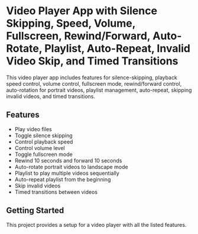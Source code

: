 # Video Player App with Silence Skipping, Speed, Volume, Fullscreen, Rewind/Forward, Auto-Rotate, Playlist, Auto-Repeat, Invalid Video Skip, and Timed Transitions

This video player app includes features for silence-skipping, playback speed control, volume control, fullscreen mode, rewind/forward control, auto-rotation for portrait videos, playlist management, auto-repeat, skipping invalid videos, and timed transitions.

## Features
- Play video files
- Toggle silence skipping
- Control playback speed
- Control volume level
- Toggle fullscreen mode
- Rewind 10 seconds and forward 10 seconds
- Auto-rotate portrait videos to landscape mode
- Playlist to play multiple videos sequentially
- Auto-repeat playlist from the beginning
- Skip invalid videos
- Timed transitions between videos

## Getting Started
This project provides a setup for a video player with all the listed features.
